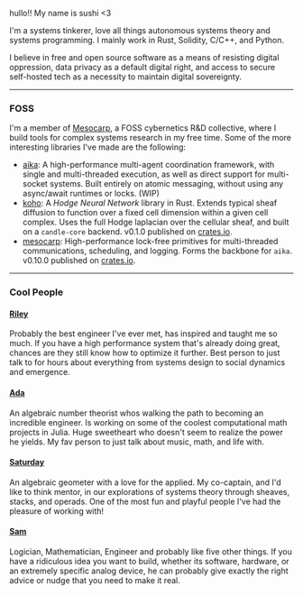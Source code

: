 hullo!!
My name is sushi <3

I'm a systems tinkerer, love all things autonomous systems theory and systems programming. I mainly work in Rust, Solidity, C/C++, and Python. 

I believe in free and open source software as a means of resisting digital oppression, data privacy as a default digital right, and access to secure self-hosted tech as a necessity to maintain digital sovereignty.

---

### FOSS 

I'm a member of [Mesocarp](https://github.com/TheMesocarp/), a FOSS cybernetics R&D collective, where I build tools for complex systems research in my free time. Some of the more interesting libraries I've made are the following:

- [aika](https://github.com/TheMesocarp/aika): A high-performance multi-agent coordination framework, with single and multi-threaded execution, as well as direct support for multi-socket systems. Built entirely on atomic messaging, without using any async/await runtimes or locks. (WIP)
- [koho](https://github.com/TheMesocarp/koho): A *Hodge Neural Network* library in Rust. Extends typical sheaf diffusion to function over a fixed cell dimension within a given cell complex. Uses the full Hodge laplacian over the cellular sheaf, and built on a `candle-core` backend. v0.1.0 published on [crates.io](https://crates.io/crates/koho).
- [mesocarp](https://github.com/TheMesocarp/mesocarp): High-performance lock-free primitives for multi-threaded communications, scheduling, and logging. Forms the backbone for `aika`. v0.10.0 published on [crates.io](https://crates.io/crates/mesocarp).

---

### Cool People

#### [Riley](https://jtriley.com/)

Probably the best engineer I've ever met, has inspired and taught me so much. If you have a high performance system that's already doing great, chances are they still know how to optimize it further. Best person to just talk to for hours about everything from systems design to social dynamics and emergence. 

#### [Ada](https://x.com/adalovescoffeee/)

An algebraic number theorist whos walking the path to becoming an incredible engineer. Is working on some of the coolest computational math projects in Julia. Huge sweetheart who doesn't seem to realize the power he yields. My fav person to just talk about music, math, and life with.

#### [Saturday](https://x.com/skitterspatial/)

An algebraic geometer with a love for the applied. My co-captain, and I'd like to think mentor, in our explorations of systems theory through sheaves, stacks, and operads. One of the most fun and playful people I've had the pleasure of working with! 

#### [Sam](https://samlaki.neocities.org/)

Logician, Mathematician, Engineer and probably like five other things. If you have a ridiculous idea you want to build, whether its software, hardware, or an extremely specific analog device, he can probably give exactly the right advice or nudge that you need to make it real.